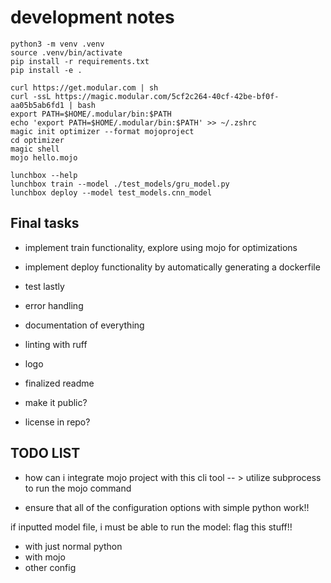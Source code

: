 # development notes

```text
python3 -m venv .venv
source .venv/bin/activate
pip install -r requirements.txt
pip install -e .
```

```text
curl https://get.modular.com | sh
curl -ssL https://magic.modular.com/5cf2c264-40cf-42be-bf0f-aa05b5ab6fd1 | bash
export PATH=$HOME/.modular/bin:$PATH
echo 'export PATH=$HOME/.modular/bin:$PATH' >> ~/.zshrc
magic init optimizer --format mojoproject
cd optimizer
magic shell
mojo hello.mojo
```

```text
lunchbox --help
lunchbox train --model ./test_models/gru_model.py
lunchbox deploy --model test_models.cnn_model
```

## Final tasks

- implement train functionality, explore using mojo for optimizations
- implement deploy functionality by automatically generating a dockerfile
- test lastly

- error handling
- documentation of everything
- linting with ruff
- logo
- finalized readme
- make it public?
- license in repo?

## TODO LIST

- how can i integrate mojo project with this cli tool -- > utilize subprocess to run the mojo command

- ensure that all of the configuration options with simple python work!!

if inputted model file, i must be able to run the model: flag this stuff!!

- with just normal python
- with mojo
- other config

